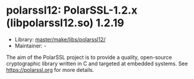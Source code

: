 # polarssl12: PolarSSL-1.2.x (libpolarssl12.so) 1.2.19
 - Library: [master/make/libs/polarssl12/](https://github.com/Freetz-NG/freetz-ng/tree/master/make/libs/polarssl12/)
 - Maintainer: -

The aim of the PolarSSL project is to provide a quality, open-source cryptographic library written in C and targeted at embedded systems. See https://polarssl.org for more details.
